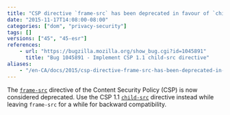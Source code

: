 ```yaml
---
title: "CSP directive `frame-src` has been deprecated in favour of `child-src`"
date: "2015-11-17T14:08:00-08:00"
categories: ["dom", "privacy-security"]
tags: []
versions: ["45", "45-esr"]
references:
    - url: "https://bugzilla.mozilla.org/show_bug.cgi?id=1045891"
      title: "Bug 1045891 - Implement CSP 1.1 child-src directive"
aliases:
    - "/en-CA/docs/2015/csp-directive-frame-src-has-been-deprecated-in-favor-of-child-src/"
---
```

The [`frame-src`](https://developer.mozilla.org/docs/Web/Security/CSP/CSP_policy_directives#frame-src) directive of the Content Security Policy (CSP) is now considered deprecated. Use the CSP 1.1 [`child-src`](https://developer.mozilla.org/docs/Web/Security/CSP/CSP_policy_directives#child-src) directive instead while leaving `frame-src` for a while for backward compatibility.
